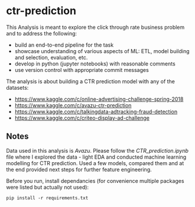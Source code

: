 # ctr-prediction

This Analysis is meant to explore the click through rate business problem and to address the following:


- build an end-to-end pipeline for the task
- showcase understanding of various aspects of ML: ETL, model building and selection, evaluation, etc.
- develop in python (jupyter notebooks) with reasonable comments
- use version control with appropriate commit messages

The analysis is about building a CTR prediction model with any of the datasets:
- https://www.kaggle.com/c/online-advertising-challenge-spring-2018
- https://www.kaggle.com/c/avazu-ctr-prediction
- https://www.kaggle.com/c/talkingdata-adtracking-fraud-detection
- https://www.kaggle.com/c/criteo-display-ad-challenge

## Notes

Data used in this analysis is *Avazu*. Please follow the *CTR_prediction.ipynb* file where I explored the data - light EDA and conducted machine learning modelling for CTR prediction. Used a few models, compared them and at the end provided next steps for further feature engineering.

Before you run, install dependancies (for convenience multiple packages were listed but actually not used):

```
pip install -r requirements.txt
```